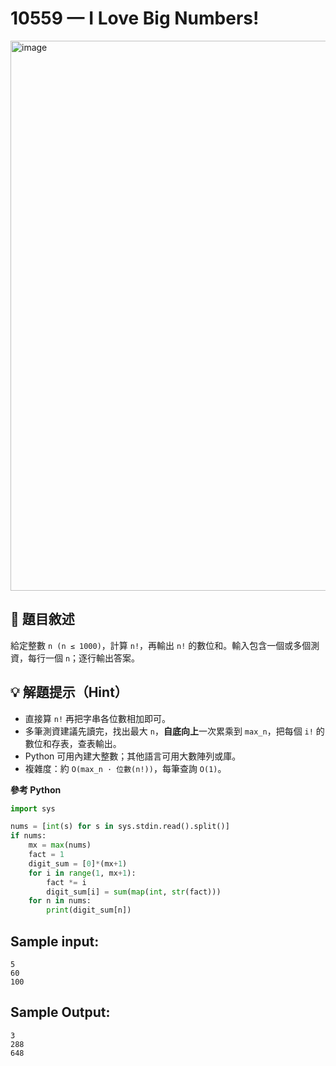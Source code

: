 # 10559 — I Love Big Numbers!
<img width="711" height="880" alt="image" src="https://github.com/user-attachments/assets/046d577c-7a54-47f1-ac0c-fe842c9fbdb7" />

## 📘 題目敘述

給定整數 `n (n ≤ 1000)`，計算 `n!`，再輸出 `n!` 的數位和。輸入包含一個或多個測資，每行一個 `n`；逐行輸出答案。

## 💡 解題提示（Hint）

* 直接算 `n!` 再把字串各位數相加即可。
* 多筆測資建議先讀完，找出最大 `n`，**自底向上**一次累乘到 `max_n`，把每個 `i!` 的數位和存表，查表輸出。
* Python 可用內建大整數；其他語言可用大數陣列或庫。
* 複雜度：約 `O(max_n · 位數(n!))`，每筆查詢 `O(1)`。

**參考 Python**

```python
import sys

nums = [int(s) for s in sys.stdin.read().split()]
if nums:
    mx = max(nums)
    fact = 1
    digit_sum = [0]*(mx+1)
    for i in range(1, mx+1):
        fact *= i
        digit_sum[i] = sum(map(int, str(fact)))
    for n in nums:
        print(digit_sum[n])
```

## Sample input:

```
5
60
100
```

## Sample Output:

```
3
288
648
```
